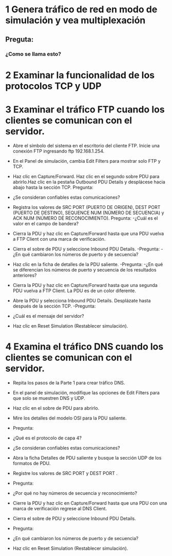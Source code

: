 # 1 Genera tráfico de red en modo de simulación y vea multiplexación


## Preguta: 
### ¿Como se llama esto?



# 2 Examinar la funcionalidad de los protocolos TCP y UDP
 
# 3 Examinar el tráfico FTP cuando los clientes se comunican con el servidor.
- Abre el símbolo del sistema en el escritorio del cliente FTP. Inicie una conexión FTP
ingresando ftp 192.168.1.254.
- En el Panel de simulación, cambia Edit Filters para mostrar solo FTP y TCP.
- Haz clic en Capture/Forward. Haz clic en el segundo sobre PDU para abrirlo.Haz clic en la
pestaña Outbound PDU Details y desplácese hacia abajo hasta la sección TCP.
Pregunta:
- ¿Se consideran confiables estas comunicaciones?
- Registra los valores de SRC PORT (PUERTO DE ORIGEN), DEST PORT (PUERTO DE
DESTINO), SEQUENCE NUM (NÚMERO DE SECUENCIA) y ACK NUM (NÚMERO DE
RECONOCIMIENTO).
Pregunta:
-¿Cuál es el valor en el campo de bandera?
- Cierra la PDU y haz clic en Capture/Forward hasta que una PDU vuelva a FTP Client con
una marca de verificación.
- Cierra el sobre de PDU y seleccione Inbound PDU Details.
-Pregunta:
   -¿En qué cambiaron los números de puerto y de secuencia?

- Haz clic en la ficha de detalles de la PDU saliente.
-Pregunta:
-¿En qué se diferencian los números de puerto y secuencia de los resultados anteriores?

- Cierra la PDU y haz clic en Capture/Forward hasta que una segunda PDU vuelva a FTP
Client. La PDU es de un color diferente.
- Abre la PDU y selecciona Inbound PDU Details. Desplázate hasta después de la sección
TCP.
-Pregunta:
- ¿Cuál es el mensaje del servidor?
- Haz clic en Reset Simulation (Restablecer simulación).
# 4 Examina el tráfico DNS cuando los clientes se comunican con el servidor.
- Repita los pasos de la Parte 1 para crear tráfico DNS.
- En el panel de simulación, modifique las opciones de Edit Filters para que solo se muestren
DNS y UDP.
- Haz clic en el sobre de PDU para abrirlo.
- Mire los detalles del modelo OSI para la PDU saliente.
- Pregunta:
- ¿Qué es el protocolo de capa 4?

- ¿Se consideran confiables estas comunicaciones?

- Abra la ficha Detalles de PDU saliente y busque la sección UDP de los formatos de PDU.
- Registre los valores de SRC PORT y DEST PORT .
- Pregunta:
- ¿Por qué no hay números de secuencia y reconocimiento?

- Cierre la PDU y haz clic en Capture/Forward hasta que una PDU con una marca de
verificación regrese al DNS Client.
- Cierra el sobre de PDU y seleccione Inbound PDU Details.
- Pregunta:
- ¿En qué cambiaron los números de puerto y de secuencia?
- Haz clic en Reset Simulation (Restablecer simulación).
